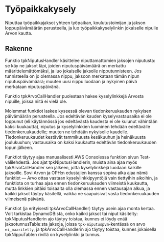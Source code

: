# Työpaikkakysely

Niputtaa työpaikkajaksot yhteen työpaikan, koulutustoimijan ja jakson
loppupäivämäärän perusteella, ja luo työpaikkakyselylinkin jokaiselle nipulle
Arvon kautta.


## Rakenne

Funktio tpkNiputusHandler käsittelee niputtamattomien jaksojen niputusta: se käy
ne jaksot läpi, joiden niputuspäivämäärä on merkattu määrittelemättömäksi, ja
luo jokaiselle jaksolle nipputunnisteen. Jos tunnisteella on jo olemassa nippu,
jaksoon merkataan tämän nipun niputuspäivämäärä; muuten uusi nippu luodaan ja
nykyinen päivä merkataan niputuspäivänä.

Funktio tpkArvoCallHandler puolestaan hakee kyselylinkkejä Arvosta nipuille,
joissa niitä ei vielä ole.

Molemmat funktiot laskee kyseessä olevan tiedonkeruukauden nykyisen päivämäärän
perusteella. Jos edeltävän kauden kyselyvastausaika ei ole loppunut (eli
käytännössä jos edeltävästä kaudesta ei ole kulunut vähintään kaksi kuukautta),
niputus ja kyselylinkkien luominen tehdään edeltävälle tiedonkeruukaudelle;
muuten ne tehdään nykyiselle kaudelle. Tiedonkeruukaudet kestävät tammikuusta
kesäkuuhun ja heinäkuusta joulukuuhun; vastausaika on kaksi kuukautta edeltävän
tiedonkeruukauden lopun jälkeen.

Funktiot täytyy ajaa manuaalisesti AWS Consolessa funktion sivun
Test-välilehdestä. Jos ajat tpkNiputusHandlerin, muista aina ajaa myös
tpkArvoCallHandler sen jälkeen, jotta kyselylinkkejä luodaan kaikille jaksoille.
Sovi Arvon ja OPH:n edustajien kanssa sopiva aika ajaa nämä funktiot — Arvo
ottaa vastaan kyselylinkkipyyntöjä vain tiettyihin aikoihin, ja funktiota on
turhaa ajaa ennen tiedonkeruukauden viimeistä kuukautta, mutta linkkien pitäisi
toisaalta olla olemassa ennen vastausajan alkua, ja kaikki jaksot täytyy
käsitellä, vaikka ne saapuisivat vasta tiedonkeruukauden viimeisenä päivänä.

Funktiot (ja erityisesti tpkArvoCallHandler) täytyy usein ajaa monta kertaa.
Voit tarkistaa DynamoDB:stä, onko kaikki jaksot tai niput käsitelty:
tpkNiputusHandlerin ajo täytyy toistaa, kunnes ei löydy enää
jaksotunnusTable:sta jaksoja, joissa `tpk-niputuspvm`-kentässä on arvo
`ei_maaritelty`, ja tpkArvoCallHandlerin ajo täytyy toistaa, kunnes jokaisella
tpkNippuTablen rivillä on kyselylinkki ja tunnus.
